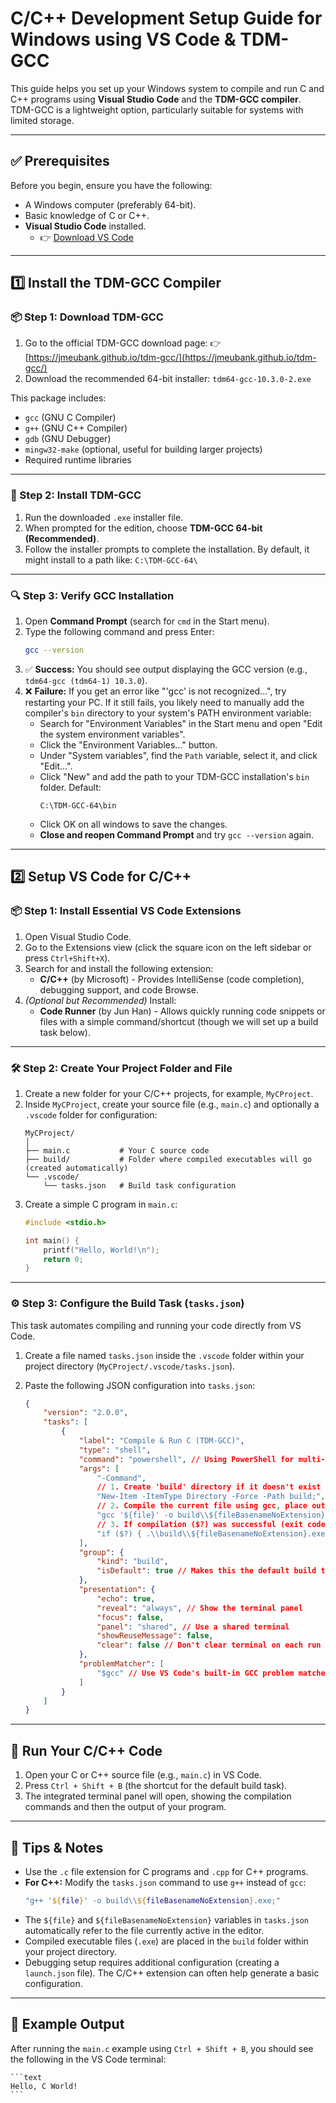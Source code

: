 # C/C++ Development Setup Guide for Windows using VS Code & TDM-GCC

This guide helps you set up your Windows system to compile and run C and C++ programs using **Visual Studio Code** and the **TDM-GCC compiler**. TDM-GCC is a lightweight option, particularly suitable for systems with limited storage.

---

## ✅ Prerequisites

Before you begin, ensure you have the following:

-   A Windows computer (preferably 64-bit).
-   Basic knowledge of C or C++.
-   **Visual Studio Code** installed.
    -   👉 [Download VS Code](https://code.visualstudio.com/)

---

## 1️⃣ Install the TDM-GCC Compiler

### 📦 Step 1: Download TDM-GCC

1.  Go to the official TDM-GCC download page:
    👉 [https://jmeubank.github.io/tdm-gcc/](https://jmeubank.github.io/tdm-gcc/)
2.  Download the recommended 64-bit installer: `tdm64-gcc-10.3.0-2.exe`

This package includes:
-   `gcc` (GNU C Compiler)
-   `g++` (GNU C++ Compiler)
-   `gdb` (GNU Debugger)
-   `mingw32-make` (optional, useful for building larger projects)
-   Required runtime libraries

---

### 🧰 Step 2: Install TDM-GCC

1.  Run the downloaded `.exe` installer file.
2.  When prompted for the edition, choose **TDM-GCC 64-bit (Recommended)**.
3.  Follow the installer prompts to complete the installation. By default, it might install to a path like: `C:\TDM-GCC-64\`

---

### 🔍 Step 3: Verify GCC Installation

1.  Open **Command Prompt** (search for `cmd` in the Start menu).
2.  Type the following command and press Enter:
    ```bash
    gcc --version
    ```
3.  ✅ **Success:** You should see output displaying the GCC version (e.g., `tdm64-gcc (tdm64-1) 10.3.0`).
4.  ❌ **Failure:** If you get an error like "'gcc' is not recognized...", try restarting your PC. If it still fails, you likely need to manually add the compiler's `bin` directory to your system's PATH environment variable:
    * Search for "Environment Variables" in the Start menu and open "Edit the system environment variables".
    * Click the "Environment Variables..." button.
    * Under "System variables", find the `Path` variable, select it, and click "Edit...".
    * Click "New" and add the path to your TDM-GCC installation's `bin` folder. Default:
        ```text
        C:\TDM-GCC-64\bin
        ```
    * Click OK on all windows to save the changes.
    * **Close and reopen Command Prompt** and try `gcc --version` again.

---

## 2️⃣ Setup VS Code for C/C++

### 📦 Step 1: Install Essential VS Code Extensions

1.  Open Visual Studio Code.
2.  Go to the Extensions view (click the square icon on the left sidebar or press `Ctrl+Shift+X`).
3.  Search for and install the following extension:
    * **C/C++** (by Microsoft) - Provides IntelliSense (code completion), debugging support, and code Browse.
4.  *(Optional but Recommended)* Install:
    * **Code Runner** (by Jun Han) - Allows quickly running code snippets or files with a simple command/shortcut (though we will set up a build task below).

---

### 🛠️ Step 2: Create Your Project Folder and File

1.  Create a new folder for your C/C++ projects, for example, `MyCProject`.
2.  Inside `MyCProject`, create your source file (e.g., `main.c`) and optionally a `.vscode` folder for configuration:
    ```text
    MyCProject/
    │
    ├── main.c           # Your C source code
    ├── build/           # Folder where compiled executables will go (created automatically)
    └── .vscode/
        └── tasks.json   # Build task configuration
    ```
3.  Create a simple C program in `main.c`:
    ```c
    #include <stdio.h>

    int main() {
        printf("Hello, World!\n");
        return 0;
    }
    ```

---

### ⚙️ Step 3: Configure the Build Task (`tasks.json`)

This task automates compiling and running your code directly from VS Code.

1.  Create a file named `tasks.json` inside the `.vscode` folder within your project directory (`MyCProject/.vscode/tasks.json`).
2.  Paste the following JSON configuration into `tasks.json`:

    ```json
    {
        "version": "2.0.0",
        "tasks": [
            {
                "label": "Compile & Run C (TDM-GCC)",
                "type": "shell",
                "command": "powershell", // Using PowerShell for multi-command sequence
                "args": [
                    "-Command",
                    // 1. Create 'build' directory if it doesn't exist (-Force suppresses errors if it already exists)
                    "New-Item -ItemType Directory -Force -Path build;",
                    // 2. Compile the current file using gcc, place output in 'build' folder
                    "gcc '${file}' -o build\\${fileBasenameNoExtension}.exe;",
                    // 3. If compilation ($?) was successful (exit code 0), run the compiled executable
                    "if ($?) { .\\build\\${fileBasenameNoExtension}.exe }"
                ],
                "group": {
                    "kind": "build",
                    "isDefault": true // Makes this the default build task (Ctrl+Shift+B)
                },
                "presentation": {
                    "echo": true,
                    "reveal": "always", // Show the terminal panel
                    "focus": false,
                    "panel": "shared", // Use a shared terminal
                    "showReuseMessage": false,
                    "clear": false // Don't clear terminal on each run
                },
                "problemMatcher": [
                    "$gcc" // Use VS Code's built-in GCC problem matcher to detect errors/warnings
                ]
            }
        ]
    }
    ```

---

## 🚀 Run Your C/C++ Code

1.  Open your C or C++ source file (e.g., `main.c`) in VS Code.
2.  Press `Ctrl + Shift + B` (the shortcut for the default build task).
3.  The integrated terminal panel will open, showing the compilation commands and then the output of your program.

---

## 🧠 Tips & Notes

* Use the `.c` file extension for C programs and `.cpp` for C++ programs.
* **For C++:** Modify the `tasks.json` command to use `g++` instead of `gcc`:
    ```powershell
    "g++ '${file}' -o build\\${fileBasenameNoExtension}.exe;"
    ```
* The `${file}` and `${fileBasenameNoExtension}` variables in `tasks.json` automatically refer to the file currently active in the editor.
* Compiled executable files (`.exe`) are placed in the `build` folder within your project directory.
* Debugging setup requires additional configuration (creating a `launch.json` file). The C/C++ extension can often help generate a basic configuration.

---

## 🧪 Example Output

After running the `main.c` example using `Ctrl + Shift + B`, you should see the following in the VS Code terminal:

    ```text
    Hello, C World!
    ```